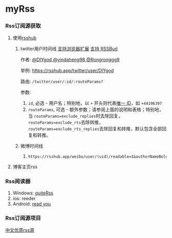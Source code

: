 # myRss

### Rss订阅源获取

1. 使用[rsshub](https://docs.rsshub.app/)

   1. twitter用户时间线
      [支持浏览器扩展](https://github.com/DIYgod/RSSHub-Radar) [支持 RSSBud](https://github.com/Cay-Zhang/RSSBud)

      作者: [@DIYgod ](https://github.com/DIYgod)[@yindaheng98 ](https://github.com/yindaheng98)[@Rongronggg9](https://github.com/Rongronggg9)

      举例: https://rsshub.app/twitter/user/DIYgod

      路由: `/twitter/user/:id/:routeParams?`

      参数:

      1. `id`, 必选 - 用户名；特别地，以 `+` 开头则代表[唯一 ID](https://github.com/DIYgod/RSSHub/issues/12221)，如 `+44196397`
      2. `routeParams`, 可选 - 额外参数；请参阅上面的说明和表格；特别地，当 `routeParams=exclude_replies`时去除回复，`routeParams=exclude_rts`去除转推，`routeParams=exclude_rts_replies`去除回复和转推，默认包含全部回复和转推。

   2. 微博时间线

      1. ```
         https://rsshub.app/weibo/user/(uid)/readable=1&authorNameBold=1&showAuthorInTitle=1&showAuthorInDesc=1&showAuthorAvatarInDesc=1&showEmojiForRetweet=1&showRetweetTextInTitle=0&addLinkForPics=1&showTimestampInDescription=1&showTimestampInDescription=1&heightOfPics=150
         ```

2. 博客主页rss

### Rss阅读器

1. Windows: [quiteRss](https://quiterss.org/)
2. ios: reeder
3. Android: [read you](https://github.com/Ashinch/ReadYou)

### Rss订阅源项目

[中文优质rss源](https://github.com/weekend-project-space/top-rss-list)